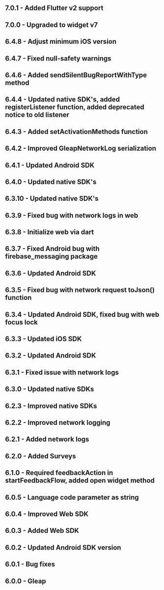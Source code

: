 ## 7.0.1 - Added Flutter v2 support
## 7.0.0 - Upgraded to widget v7
## 6.4.8 - Adjust minimum iOS version
## 6.4.7 - Fixed null-safety warnings
## 6.4.6 - Added sendSilentBugReportWithType method
## 6.4.4 - Updated native SDK's, added registerListener function, added deprecated notice to old listener
## 6.4.3 - Added setActivationMethods function
## 6.4.2 - Improved GleapNetworkLog serialization
## 6.4.1 - Updated Android SDK
## 6.4.0 - Updated native SDK's
## 6.3.10 - Updated native SDK's
## 6.3.9 - Fixed bug with network logs in web
## 6.3.8 - Initialize web via dart
## 6.3.7 - Fixed Android bug with firebase_messaging package
## 6.3.6 - Updated Android SDK
## 6.3.5 - Fixed bug with network request toJson() function
## 6.3.4 - Updated Android SDK, fixed bug with web focus lock
## 6.3.3 - Updated iOS SDK
## 6.3.2 - Updated Android SDK
## 6.3.1 - Fixed issue with network logs
## 6.3.0 - Updated native SDKs
## 6.2.3 - Improved native SDKs
## 6.2.2 - Improved network logging
## 6.2.1 - Added network logs
## 6.2.0 - Added Surveys
## 6.1.0 - Required feedbackAction in startFeedbackFlow, added open widget method
## 6.0.5 - Language code parameter as string
## 6.0.4 - Improved Web SDK
## 6.0.3 - Added Web SDK
## 6.0.2 - Updated Android SDK version
## 6.0.1 - Bug fixes
## 6.0.0 - Gleap